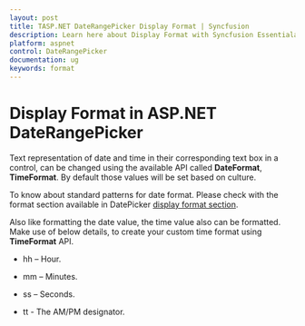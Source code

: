 ```yaml
---
layout: post
title: TASP.NET DateRangePicker Display Format | Syncfusion
description: Learn here about Display Format with Syncfusion Essentialaspnet DateRangePicker control, its elements, and more.
platform: aspnet
control: DateRangePicker
documentation: ug
keywords: format
---
```


# Display Format in ASP.NET DateRangePicker

Text representation of date and time in their corresponding text box in a control, can be changed using the available API called **DateFormat**, **TimeFormat**.  By default those values will be set based on culture. 

To know about standard patterns for date format. Please check with the format section available in DatePicker [display format section](https://help.syncfusion.com/js/datepicker/display-format).

Also like formatting the date value, the time value also can be formatted. Make use of below details, to create your custom time format using **TimeFormat** API.

* hh – Hour.

* mm – Minutes.

* ss – Seconds.

* tt - The AM/PM designator.

